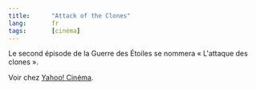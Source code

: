 ```yaml
--- 
title:      "Attack of the Clones" 
lang:       fr 
tags:       [cinéma]
---
```


Le second épisode de la Guerre des Étoiles se nommera « L'attaque des clones ».


Voir chez [Yahoo! Cinéma](http://fr.movies.yahoo.com/010807/5/1iowl.html).
